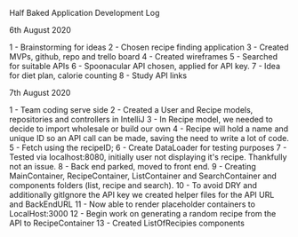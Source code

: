 Half Baked Application Development Log

6th August 2020

1 - Brainstorming for ideas
2 - Chosen recipe finding application
3 - Created MVPs, github, repo and trello board
4 - Created wireframes
5 - Searched for suitable APIs
6 - Spoonacular API chosen, applied for API key.
7 - Idea for diet plan, calorie counting
8 - Study API links

7th August 2020

1 - Team coding serve side
2 - Created a User and Recipe models, repositories and controllers in IntelliJ
3 - In Recipe model, we needed to decide to import wholesale or build our own
4 - Recipe will hold a name and unique ID so an API call can be made, saving the need to write a lot of code.
5 - Fetch using the recipeID;
6 - Create DataLoader for testing purposes
7 - Tested via localhost:8080, initially user not displaying it's recipe. Thankfully not an issue.
8 - Back end parked, moved to front end.
9 - Creating MainContainer, RecipeContainer, ListContainer and SearchContainer  and components folders (list, recipe and search).
10 - To avoid DRY and additionally gitIgnore the API key we created helper files for the API URL and BackEndURL
11 - Now able to render placeholder containers to LocalHost:3000
12 - Begin work on generating a random recipe from the API to RecipeContainer
13 -  Created ListOfRecipies components
